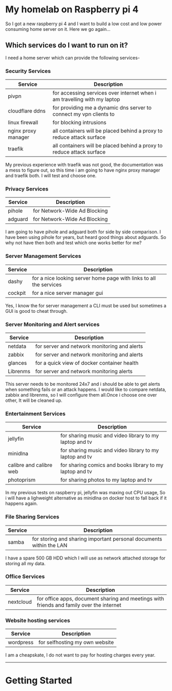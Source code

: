 # My homelab on Raspberry pi 4


So I got a new raspberry pi 4 and I want to build a low cost and low power consuming home server on it. Here we go again...

## Which services do I want to run on it?

I need a home server which can provide the following services-

### Security Services

| Service | Description |
| ----------- | ----------- |
| pivpn | for accessing services over internet when i am travelling with my laptop  |
| cloudflare ddns | for providing me a dynamic dns server to connect my vpn clients to  |
| linux firewall | for blocking intrusions  |
| nginx proxy manager | all containers will be placed behind a proxy to reduce attack surface |
| traefik | all containers will be placed behind a proxy to reduce attack surface |

My previous experience with traefik was not good, the documentation was a mess to figure out, so this time i am going to have nginx proxy manager and traefik both. I will test and choose one.

### Privacy Services

| Service | Description |
| ----------- | ----------- |
| pihole |  for Network-Wide Ad Blocking  |
| adguard |  for Network-Wide Ad Blocking  |

I am going to have pihole and adguard both for side by side comparison. I have been using pihole for years, but heard good things about adguards. So why not have then both and test which one works better for me?



### Server Management Services

| Service | Description |
| ----------- | ----------- |
| dashy |  for a nice looking server home page with links to all the services  |
| cockpit |  for a nice server manager gui  |

Yes, I know the for server management a CLI must be used but sometimes a GUI is good to cheat through.

### Server Monitoring and Alert services

| Service | Description |
| ----------- | ----------- |
| netdata |  for server and network monitoring and alerts  |
| zabbix |  for server and network monitoring and alerts  |
| glances | for a quick view of docker container health |
|Librenms| for server and network monitoring alerts

This server needs to be monitored 24x7 and i should be able to get alerts when something fails or an attack happens. I would like to compare netdata, zabbix and librenms, so I will configure them all.Once i choose one over other, It will be cleaned up.


### Entertainment Services
| Service | Description |
| ----------- | ----------- |
| jellyfin |  for sharing music and video library to my laptop and tv  |
| minidlna |  for sharing music and video library to my laptop and tv  |
| calibre and calibre web |  for sharing comics and books library to my laptop and tv  |
| photoprism | for sharing photos to my laptop and tv |


In my previous tests on raspberry pi, jellyfin was maxing out CPU usage, So i will have a lighweight alternative as minidlna on docker host to fall back if it happens again.

### File Sharing Services

| Service | Description |
| ----------- | ----------- |
| samba |  for storing and sharing important personal documents within the LAN  |

I have a spare 500 GB HDD which I will use as network attached storage for storing all my data.

### Office Services
| Service | Description |
| ----------- | ----------- |
| nextcloud |  for office apps, document sharing and meetings with friends and family over the internet |

### Website hosting services

| Service | Description |
| ----------- | ----------- |
| wordpress |  for selfhosting my own website |

I am a cheapskate, I do not want to pay for hosting charges every year.

----

# Getting Started






